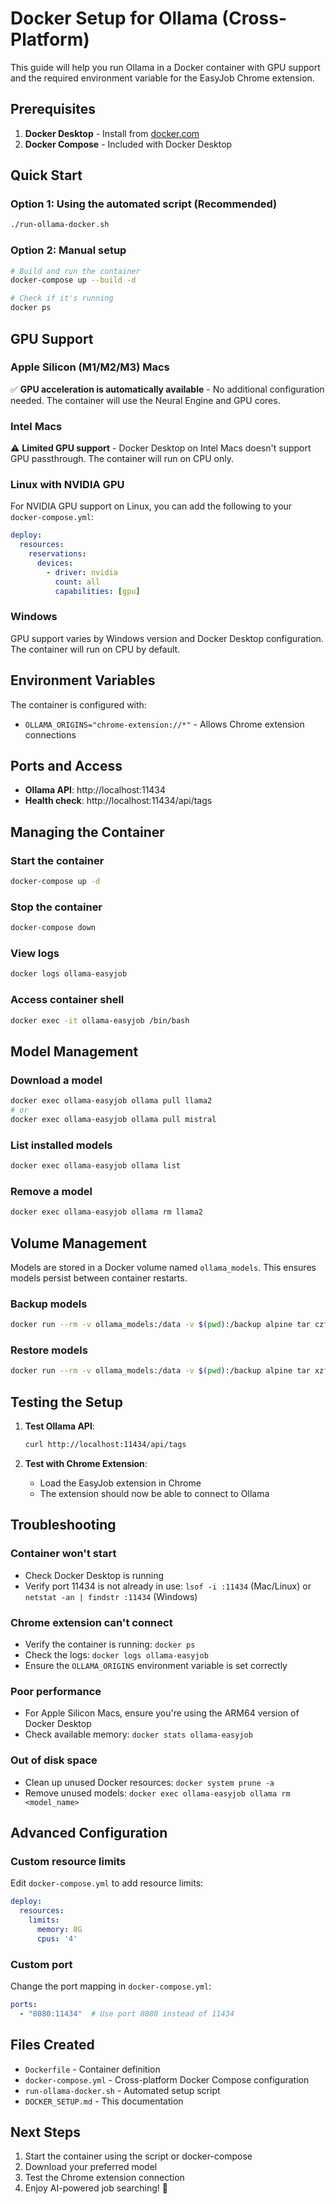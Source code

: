 # Docker Setup for Ollama (Cross-Platform)

This guide will help you run Ollama in a Docker container with GPU support and the required environment variable for the EasyJob Chrome extension.

## Prerequisites

1. **Docker Desktop** - Install from [docker.com](https://www.docker.com/products/docker-desktop)
2. **Docker Compose** - Included with Docker Desktop

## Quick Start

### Option 1: Using the automated script (Recommended)
```bash
./run-ollama-docker.sh
```

### Option 2: Manual setup
```bash
# Build and run the container
docker-compose up --build -d

# Check if it's running
docker ps
```

## GPU Support

### Apple Silicon (M1/M2/M3) Macs
✅ **GPU acceleration is automatically available** - No additional configuration needed. The container will use the Neural Engine and GPU cores.

### Intel Macs
⚠️ **Limited GPU support** - Docker Desktop on Intel Macs doesn't support GPU passthrough. The container will run on CPU only.

### Linux with NVIDIA GPU
For NVIDIA GPU support on Linux, you can add the following to your `docker-compose.yml`:
```yaml
deploy:
  resources:
    reservations:
      devices:
        - driver: nvidia
          count: all
          capabilities: [gpu]
```

### Windows
GPU support varies by Windows version and Docker Desktop configuration. The container will run on CPU by default.

## Environment Variables

The container is configured with:
- `OLLAMA_ORIGINS="chrome-extension://*"` - Allows Chrome extension connections

## Ports and Access

- **Ollama API**: http://localhost:11434
- **Health check**: http://localhost:11434/api/tags

## Managing the Container

### Start the container
```bash
docker-compose up -d
```

### Stop the container
```bash
docker-compose down
```

### View logs
```bash
docker logs ollama-easyjob
```

### Access container shell
```bash
docker exec -it ollama-easyjob /bin/bash
```

## Model Management

### Download a model
```bash
docker exec ollama-easyjob ollama pull llama2
# or
docker exec ollama-easyjob ollama pull mistral
```

### List installed models
```bash
docker exec ollama-easyjob ollama list
```

### Remove a model
```bash
docker exec ollama-easyjob ollama rm llama2
```

## Volume Management

Models are stored in a Docker volume named `ollama_models`. This ensures models persist between container restarts.

### Backup models
```bash
docker run --rm -v ollama_models:/data -v $(pwd):/backup alpine tar czf /backup/ollama_models_backup.tar.gz -C /data .
```

### Restore models
```bash
docker run --rm -v ollama_models:/data -v $(pwd):/backup alpine tar xzf /backup/ollama_models_backup.tar.gz -C /data
```

## Testing the Setup

1. **Test Ollama API**:
   ```bash
   curl http://localhost:11434/api/tags
   ```

2. **Test with Chrome Extension**:
   - Load the EasyJob extension in Chrome
   - The extension should now be able to connect to Ollama

## Troubleshooting

### Container won't start
- Check Docker Desktop is running
- Verify port 11434 is not already in use: `lsof -i :11434` (Mac/Linux) or `netstat -an | findstr :11434` (Windows)

### Chrome extension can't connect
- Verify the container is running: `docker ps`
- Check the logs: `docker logs ollama-easyjob`
- Ensure the `OLLAMA_ORIGINS` environment variable is set correctly

### Poor performance
- For Apple Silicon Macs, ensure you're using the ARM64 version of Docker Desktop
- Check available memory: `docker stats ollama-easyjob`

### Out of disk space
- Clean up unused Docker resources: `docker system prune -a`
- Remove unused models: `docker exec ollama-easyjob ollama rm <model_name>`

## Advanced Configuration

### Custom resource limits
Edit `docker-compose.yml` to add resource limits:
```yaml
deploy:
  resources:
    limits:
      memory: 8G
      cpus: '4'
```

### Custom port
Change the port mapping in `docker-compose.yml`:
```yaml
ports:
  - "8080:11434"  # Use port 8080 instead of 11434
```

## Files Created

- `Dockerfile` - Container definition
- `docker-compose.yml` - Cross-platform Docker Compose configuration
- `run-ollama-docker.sh` - Automated setup script
- `DOCKER_SETUP.md` - This documentation

## Next Steps

1. Start the container using the script or docker-compose
2. Download your preferred model
3. Test the Chrome extension connection
4. Enjoy AI-powered job searching! 🚀 